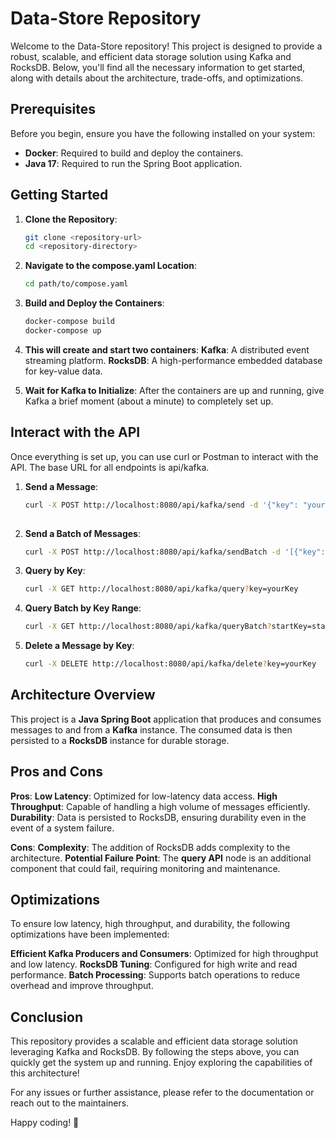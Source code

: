 # Data-Store Repository

Welcome to the Data-Store repository! This project is designed to provide a robust, scalable, and efficient data storage solution using Kafka and RocksDB. Below, you'll find all the necessary information to get started, along with details about the architecture, trade-offs, and optimizations.

## Prerequisites

Before you begin, ensure you have the following installed on your system:

- **Docker**: Required to build and deploy the containers.
- **Java 17**: Required to run the Spring Boot application.

## Getting Started

1. **Clone the Repository**:
   ```bash
   git clone <repository-url>
   cd <repository-directory>

2. **Navigate to the compose.yaml Location**:
   ```bash
   cd path/to/compose.yaml

3. **Build and Deploy the Containers**:
   ```bash
   docker-compose build
   docker-compose up

4. **This will create and start two containers**:
   **Kafka**: A distributed event streaming platform.
   **RocksDB**: A high-performance embedded database for key-value data.

5. **Wait for Kafka to Initialize**:
   After the containers are up and running, give Kafka a brief moment (about a minute) to completely set up.

## Interact with the API
   Once everything is set up, you can use curl or Postman to interact with the API. The base URL for all endpoints is api/kafka.


  1. **Send a Message**:
     ```bash
     curl -X POST http://localhost:8080/api/kafka/send -d '{"key": "yourKey", "value": "yourValue"}'
    
  2. **Send a Batch of Messages**:
     ```bash
     curl -X POST http://localhost:8080/api/kafka/sendBatch -d '[{"key": "key1", "value": "value1"}, {"key": "key2", "value": "value2"}]'
     
  3. **Query by Key**:
     ```bash
     curl -X GET http://localhost:8080/api/kafka/query?key=yourKey
     
  4. **Query Batch by Key Range**:
     ```bash
     curl -X GET http://localhost:8080/api/kafka/queryBatch?startKey=startKey&endKey=endKey

  5. **Delete a Message by Key**:
     ```bash
     curl -X DELETE http://localhost:8080/api/kafka/delete?key=yourKey


## Architecture Overview
This project is a **Java Spring Boot** application that produces and consumes messages to and from a **Kafka** instance. 
The consumed data is then persisted to a **RocksDB** instance for durable storage.


##  Pros and Cons

**Pros**:
**Low Latency**: Optimized for low-latency data access.
**High Throughput**: Capable of handling a high volume of messages efficiently.
**Durability**: Data is persisted to RocksDB, ensuring durability even in the event of a system failure.

**Cons**:
**Complexity**: The addition of RocksDB adds complexity to the architecture.
**Potential Failure Point**: The **query API** node is an additional component that could fail, requiring monitoring and maintenance.

## Optimizations
To ensure low latency, high throughput, and durability, the following optimizations have been implemented:

**Efficient Kafka Producers and Consumers**: Optimized for high throughput and low latency.
**RocksDB Tuning**: Configured for high write and read performance.
**Batch Processing**: Supports batch operations to reduce overhead and improve throughput.

## Conclusion
This repository provides a scalable and efficient data storage solution leveraging Kafka and RocksDB. 
By following the steps above, you can quickly get the system up and running. Enjoy exploring the capabilities of this architecture!

For any issues or further assistance, please refer to the documentation or reach out to the maintainers.

Happy coding! 🚀

